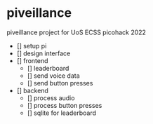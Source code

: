 # piveillance
piveillance project for UoS ECSS picohack 2022

- [] setup pi
- [] design interface
- [] frontend
  - [] leaderboard
  - [] send voice data
  - [] send button presses
- [] backend
  - [] process audio
  - [] process button presses
  - [] sqlite for leaderboard
